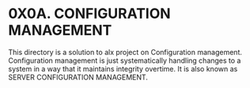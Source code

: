 # 0X0A. CONFIGURATION MANAGEMENT


This directory is a solution to alx project on Configuration management.
Configuration management is just systematically handling changes to a system in a way that it maintains integrity overtime.  It is also known as SERVER CONFIGURATION MANAGEMENT.
